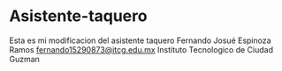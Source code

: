 # Asistente-taquero
Esta es mi modificacion del asistente taquero
Fernando Josué Espinoza Ramos
fernando15290873@itcg.edu.mx
Instituto Tecnologico de Ciudad Guzman